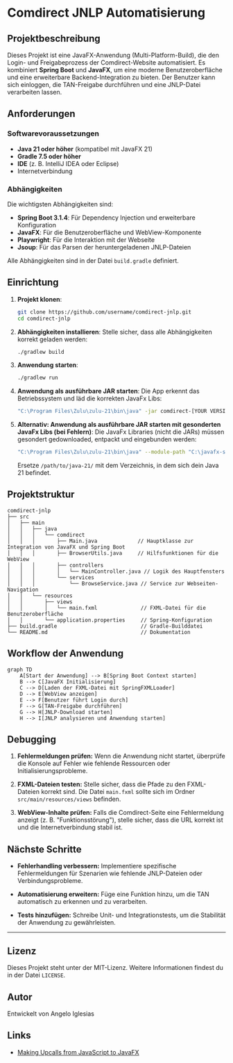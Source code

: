 # Comdirect JNLP Automatisierung

## Projektbeschreibung

Dieses Projekt ist eine JavaFX-Anwendung (Multi-Platform-Build), die den Login- und Freigabeprozess der Comdirect-Website automatisiert. Es kombiniert **Spring Boot** und **JavaFX**, um eine moderne Benutzeroberfläche und eine erweiterbare Backend-Integration zu bieten. Der Benutzer kann sich einloggen, die TAN-Freigabe durchführen und eine JNLP-Datei verarbeiten lassen.

## Anforderungen

### Softwarevoraussetzungen

- **Java 21 oder höher** (kompatibel mit JavaFX 21)
- **Gradle 7.5 oder höher**
- **IDE** (z. B. IntelliJ IDEA oder Eclipse)
- Internetverbindung

### Abhängigkeiten
Die wichtigsten Abhängigkeiten sind:

- **Spring Boot 3.1.4**: Für Dependency Injection und erweiterbare Konfiguration
- **JavaFX**: Für die Benutzeroberfläche und WebView-Komponente
- **Playwright**: Für die Interaktion mit der Webseite
- **Jsoup**: Für das Parsen der heruntergeladenen JNLP-Dateien

Alle Abhängigkeiten sind in der Datei `build.gradle` definiert.

## Einrichtung

1. **Projekt klonen**:
   ```bash
   git clone https://github.com/username/comdirect-jnlp.git
   cd comdirect-jnlp
   ```

2. **Abhängigkeiten installieren**:
   Stelle sicher, dass alle Abhängigkeiten korrekt geladen werden:
   ```bash
   ./gradlew build
   ```

3. **Anwendung starten**:
   ```bash
   ./gradlew run
   ```
   

4. **Anwendung als ausführbare JAR starten**:
   Die App erkennt das Betriebssystem und läd die korrekten JavaFx Libs:
   ```bash
   "C:\Program Files\Zulu\zulu-21\bin\java" -jar comdirect-[YOUR VERSION].jar
   ```

5. **Alternativ: Anwendung als ausführbare JAR starten mit gesonderten JavaFx Libs (bei Fehlern)**:
   Die JavaFx Libraries (nicht die JARs) müssen gesondert gedownloaded, entpackt und eingebunden werden:
   ```bash
   "C:\Program Files\Zulu\zulu-21\bin\java" --module-path "C:\javafx-sdk-21.0.5\lib" --add-modules javafx.controls,javafx.fxml,javafx.web -jar comdirect-[YOUR VERSION].jar
   ```

   Ersetze `/path/to/java-21/` mit dem Verzeichnis, in dem sich dein Java 21 befindet.

## Projektstruktur

```
comdirect-jnlp
├── src
│   ├── main
│   │   ├── java
│   │   │   └── comdirect
│   │   │       ├── Main.java             // Hauptklasse zur Integration von JavaFX und Spring Boot
│   │   │       ├── BrowserUtils.java     // Hilfsfunktionen für die WebView
│   │   │       ├── controllers
│   │   │       │   └── MainController.java // Logik des Hauptfensters
│   │   │       └── services
│   │   │           └── BrowseService.java // Service zur Webseiten-Navigation
│   │   └── resources
│   │       ├── views
│   │       │   └── main.fxml              // FXML-Datei für die Benutzeroberfläche
│   │       └── application.properties     // Spring-Konfiguration
├── build.gradle                           // Gradle-Builddatei
└── README.md                              // Dokumentation
```

## Workflow der Anwendung

```mermaid
graph TD
    A[Start der Anwendung] --> B[Spring Boot Context starten]
    B --> C[JavaFX Initialisierung]
    C --> D[Laden der FXML-Datei mit SpringFXMLLoader]
    D --> E[WebView anzeigen]
    E --> F[Benutzer führt Login durch]
    F --> G[TAN-Freigabe durchführen]
    G --> H[JNLP-Download starten]
    H --> I[JNLP analysieren und Anwendung starten]
```

## Debugging

1. **Fehlermeldungen prüfen:**
   Wenn die Anwendung nicht startet, überprüfe die Konsole auf Fehler wie fehlende Ressourcen oder Initialisierungsprobleme.

2. **FXML-Dateien testen:**
   Stelle sicher, dass die Pfade zu den FXML-Dateien korrekt sind. Die Datei `main.fxml` sollte sich im Ordner `src/main/resources/views` befinden.

3. **WebView-Inhalte prüfen:**
   Falls die Comdirect-Seite eine Fehlermeldung anzeigt (z. B. "Funktionsstörung"), stelle sicher, dass die URL korrekt ist und die Internetverbindung stabil ist.

## Nächste Schritte

- **Fehlerhandling verbessern:**
  Implementiere spezifische Fehlermeldungen für Szenarien wie fehlende JNLP-Dateien oder Verbindungsprobleme.

- **Automatisierung erweitern:**
  Füge eine Funktion hinzu, um die TAN automatisch zu erkennen und zu verarbeiten.

- **Tests hinzufügen:**
  Schreibe Unit- und Integrationstests, um die Stabilität der Anwendung zu gewährleisten.

---

## Lizenz

Dieses Projekt steht unter der MIT-Lizenz. Weitere Informationen findest du in der Datei `LICENSE`.

## Autor
Entwickelt von Angelo Iglesias

## Links
- [Making Upcalls from JavaScript to JavaFX](https://docs.oracle.com/javase/8/javafx/embedded-browser-tutorial/js-javafx.htm)
```

